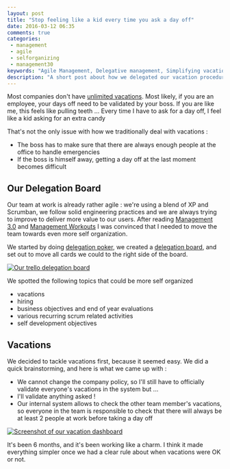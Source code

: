 ```yaml
---
layout: post
title: "Stop feeling like a kid every time you ask a day off"
date: 2016-03-12 06:35
comments: true
categories:
 - management
 - agile
 - selforganizing
 - management30
keywords: "Agile Management, Delegative management, Simplifying vacations"
description: "A short post about how we delegated our vacation procedure"
---
```

Most companies don't have [unlimited vacations](https://management30.com/product/workouts/performance-management/). Most likely, if you are an employee, your days off need to be validated by your boss. If you are like me, this feels like pulling teeth ... Every time I have to ask for a day off, I feel like a kid asking for an extra candy

That's not the only issue with how we traditionally deal with vacations :

* The boss has to make sure that there are always enough people at the office to handle emergencies
* If the boss is himself away, getting a day off at the last moment becomes difficult

## Our Delegation Board

Our team at work is already rather agile : we're using a blend of XP and Scrumban, we follow solid engineering practices and we are always trying to improve to deliver more value to our users. After reading [Management 3.0](http://www.amazon.com/Management-3-0-Developers-Developing-Addison-Wesley/dp/0321712471/ref=sr_1_1?tag=pbourgau-20&amp;ie=UTF8&qid=1457988177&sr=8-1&keywords=management+3.0) and [Management Workouts](https://management30.com/product/workouts/) I was convinced that I needed to move the team towards even more self organization.

We started by doing [delegation poker](https://management30.com/product/delegation-poker/), we created a [delegation board](https://management30.com/product/workouts/delegation-employee-engagement/), and set out to move all cards we could to the right side of the board.

[![Our trello delegation board]({{site.url}}/imgs/2016-03-12-stop-feeling-like-a-kid-everytime-you-ask-a-day-off/delegation-board.jpg)]({{site.url}}/imgs/2016-03-12-stop-feeling-like-a-kid-everytime-you-ask-a-day-off/delegation-board-large.jpg)

We spotted the following topics that could be more self organized

* vacations
* hiring
* business objectives and end of year evaluations
* various recurring scrum related activities
* self development objectives

## Vacations

We decided to tackle vacations first, because it seemed easy. We did a quick brainstorming, and here is what we came up with :

* We cannot change the company policy, so I'll still have to officially validate everyone's vacations in the system but ...
* I'll validate anything asked !
* Our internal system allows to check the other team member's vacations, so everyone in the team is responsible to check that there will always be at least 2 people at work before taking a day off

[![Screenshot of our vacation dashboard]({{site.url}}/imgs/2016-03-12-stop-feeling-like-a-kid-everytime-you-ask-a-day-off/mxopal.jpg)]({{site.url}}/imgs/2016-03-12-stop-feeling-like-a-kid-everytime-you-ask-a-day-off/mxopal.png)

It's been 6 months, and it's been working like a charm. I think it made everything simpler once we had a clear rule about when vacations were OK or not.
